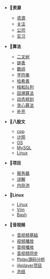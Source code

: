 - 🙈**资源**
    - [资源](资源/资源.md)
    - [关注](资源/关注.md)
    - [公司](资源/公司.md)
    - [实习](资源/实习.md)

- 🦄**算法**
    - [二叉树](算法/二叉树.md)
    - [链表](算法/链表.md)
    - [数组](算法/数组.md)
    - [字符串](算法/字符串.md)
    - [哈希表](算法/哈希表.md)
    - [栈和队列](算法/栈和队列.md)
    - [回溯算法](算法/回溯算法.md)
    - [动态规划](算法/动态规划.md)
    - [贪心算法](算法/贪心算法.md)
    - [补充](算法/补充.md)

- 👻**八股文**
    - [cpp](八股文/cpp.md)
    - [计网](八股文/计算机网络.md)
    - [OS](八股文/操作系统.md)
    - [MySQL](八股文/MySQL.md)
    - [Linux](八股文/Linux.md)

- 🥳**项目**
    - [服务器](项目/webserver项目.md)
    - [详解](项目/webserver代码详解.md)
    - [内存池](项目/%E5%86%85%E5%AD%98%E6%B1%A0.md)

- 🤖**Linux**
    - [Linux](Linux/Linux.md)
    - [Vim](Linux/Vim.md)
    - [Bash](Linux/Bash.md)

- 🐸**音视频**
    - [音视频基础](音视频/音视频基础.md)
    - [视频播放](音视频/视频播放.md)
    - [音频播放](音视频/音频播放.md)
    - [音视频同步](音视频/音视频同步.md)
    - [ffplay源码分析](音视频/ffplay源码分析.md)
    - [ijkplayer项目](音视频/ijkplayer项目.md)
    - [总结](音视频/总结.md)